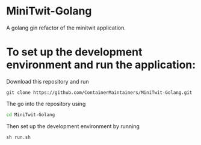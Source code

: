 # MiniTwit-Golang
A golang gin refactor of the minitwit application.

# To set up the development environment and run the application:
Download this repository and run
```
git clone https://github.com/ContainerMaintainers/MiniTwit-Golang.git
```
The go into the repository using
```bash
cd MiniTwit-Golang
```
Then set up the development environment by running

```
sh run.sh
```
